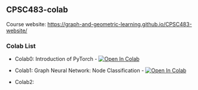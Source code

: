 ## CPSC483-colab

Course website: https://graph-and-geometric-learning.github.io/CPSC483-website/



### Colab List

* Colab0: Introduction of PyTorch - [![Open In Colab](https://colab.research.google.com/assets/colab-badge.svg)](https://colab.research.google.com/github/Graph-and-Geometric-Learning/CPSC483-colab/blob/main/CPSC483_colab0.ipynb)

* Colab1: Graph Neural Network: Node Classification - [![Open In Colab](https://colab.research.google.com/assets/colab-badge.svg)](https://colab.research.google.com/github/Graph-and-Geometric-Learning/CPSC483-colab/blob/main/CPSC483_colab1.ipynb)

* Colab2:

